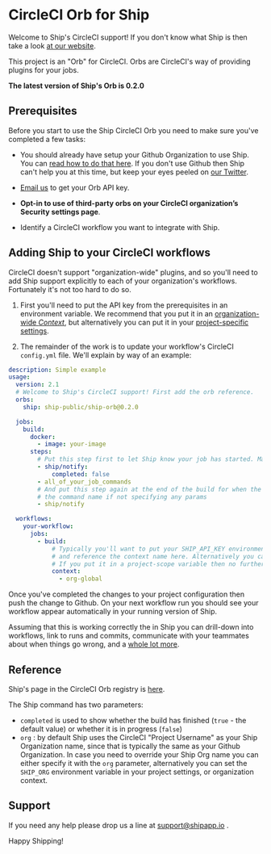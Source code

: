 # CircleCI Orb for Ship

Welcome to Ship's CircleCI support! If you don't know what Ship is then take a look [at our website](https://www.shipapp.io/).

This project is an "Orb" for CircleCI. Orbs are CircleCI's way of providing plugins for your jobs.

**The latest version of Ship's Orb is 0.2.0**

## Prerequisites

Before you start to use the Ship CircleCI Orb you need to make sure you've completed a few tasks:

* You should already have setup your Github Organization to use Ship. You can [read how to do that here](https://www.shipapp.io/user-guide/#github).
  If you don't use Github then Ship can't help you at this time, but keep your eyes peeled 
  on [our Twitter](https://twitter.com/shipapp_).
 
* [Email us](mailto:hello@shipapp.io) to get your Orb API key.

* **Opt-in to use of third-party orbs on your CircleCI organization’s Security settings page**. 

* Identify a CircleCI workflow you want to integrate with Ship.

## Adding Ship to your CircleCI workflows

CircleCI doesn't support "organization-wide" plugins, and so you'll need to add Ship support explicitly
to each of your organization's workflows. Fortunately it's not too hard to do so.

1. First you'll need to put the API key from the prerequisites in an environment variable. We recommend that 
you put it in an [organization-wide _Context_](https://circleci.com/docs/2.0/contexts/), but alternatively
   you can put it in your [project-specific settings](https://circleci.com/docs/2.0/env-vars/#setting-an-environment-variable-in-a-project).
   
1. The remainder of the work is to update your workflow's CircleCI `config.yml` file. We'll explain by way of an example:

```yaml
description: Simple example
usage:
  version: 2.1
  # Welcome to Ship's CircleCI support! First add the orb reference.
  orbs:
    ship: ship-public/ship-orb@0.2.0

  jobs:
    build:
      docker:
        - image: your-image
      steps:
        # Put this step first to let Ship know your job has started. Make sure to set the "completed" flag to false
        - ship/notify:
            completed: false
        - all_of_your_job_commands
        # And put this step again at the end of the build for when the run is complete - note no ':' at the end of 
        # the command name if not specifying any params
        - ship/notify

  workflows:
    your-workflow:
      jobs:
        - build:
            # Typically you'll want to put your SHIP_API_KEY environment variable in a CircleCI Context,
            # and reference the context name here. Alternatively you can use a project-scope environment variable.
            # If you put it in a project-scope variable then no further change is needed to your project config file.
            context:
              - org-global
```

Once you've completed the changes to your project configuration then push the change to Github. On your next 
workflow run you should see your workflow appear automatically in your running version of Ship.

Assuming that this is working correctly the in Ship you can drill-down into workflows, link to runs and commits, 
communicate with your teammates about when things go wrong, and a [whole lot more](https://www.shipapp.io/features).

## Reference

Ship's page in the CircleCI Orb registry is [here](https://circleci.com/developer/orbs/orb/ship-public/ship-orb).

The Ship command has two parameters:

* `completed` is used to show whether the build has finished (`true` - the default value) or whether it is in
  progress (`false`)
* `org` : by default Ship uses the CircleCI "Project Username" as your Ship Organization name,
  since that is typically the same as your Github Organization. In case you need to override
  your Ship Org name you can either specify it with the `org` parameter, alternatively
  you can set the `SHIP_ORG` environment variable in your project settings, or organization context.

## Support

If you need any help please drop us a line at [support@shipapp.io](mailto:support@shipapp.io) .

Happy Shipping!